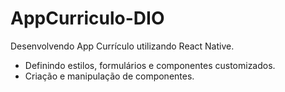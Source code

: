 # AppCurriculo-DIO
Desenvolvendo App Currículo utilizando React Native.

  * Definindo estilos, formulários e componentes customizados.
  * Criação e manipulação de componentes.
